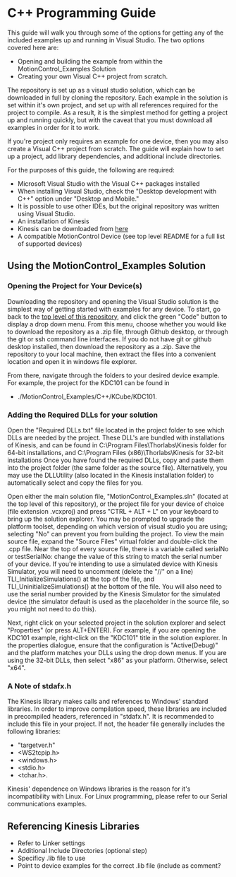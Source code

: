 # C++ Programming Guide

This guide will walk you through some of the options for getting any of the included examples up and running in Visual Studio. The two options covered here are:

 - Opening and building the example from within the MotionControl_Examples Solution
 - Creating your own Visual C++ project from scratch.

The repository is set up as a visual studio solution, which can be downloaded in full by cloning the repository.
Each example in the solution is set within it's own project, and set up with all references required for the project to compile.
As a result, it is the simplest method for getting a project up and running quickly, but with the caveat that you must download all examples in order for it to work.  

If you're project only requires an example for one device, then you may also create a Visual C++ project from scratch.
The guide will explain how to set up a project, add library dependencies, and additional include directories.

For the purposes of this guide, the following are required:

  - Microsoft Visual Studio with the Visual C++ packages installed
   - When installing Visual Studio, check the "Desktop development with C++" option under "Desktop and Mobile."
   - It is possible to use other IDEs, but the original repository was written using Visual Studio.
  - An installation of Kinesis 
   - Kinesis can be downloaded from [here](https://www.thorlabs.com/software_pages/ViewSoftwarePage.cfm?Code=Motion_Control&viewtab=0)
  - A compatible MotionControl Device (see top level README for a full list of supported devices)
 

## Using the MotionControl_Examples Solution


### Opening the Project for Your Device(s)

Downloading the repository and opening the Visual Studio solution is the simplest way of getting started with examples for any device.
To start, go back to the [top level of this repository](https://github.com/Thorlabs/MotionControl_Examples), and click the green "Code" button to display a drop down menu.
From this menu, choose whether you would like to download the repository as a .zip file, through Github desktop, or through the git or ssh command line interfaces.
If you do not have git or github desktop installed, then download the repository as a .zip.
Save the repository to your local machine, then extract the files into a convenient location and open it in windows file explorer.

From there, navigate through the folders to your desired device example.
For example, the project for the KDC101 can be found in 
 - ./MotionControl_Examples/C++/KCube/KDC101.

### Adding the Required DLLs for your solution 
 
Open the "Required DLLs.txt" file located in the project folder to see which DLLs are needed by the project.
These DLL's are bundled with installations of Kinesis, and can be found in C:\Program Files\Thorlabs\Kinesis folder for 64-bit installations, and C:\Program Files (x86)\Thorlabs\Kinesis for 32-bit installations
Once you have found the required DLLs, copy and paste them into the project folder (the same folder as the source file).
Alternatively, you may use the DLLUtility (also located in the Kinesis installation folder) to automatically select and copy the files for you.

Open either the main solution file, "MotionControl_Examples.sln" (located at the top level of this repository), or the project file for your device of choice (file extension .vcxproj)
and press "CTRL + ALT + L" on your keyboard to bring up the solution explorer.
You may be prompted to upgrade the platform toolset, depending on which version of visual studio you are using; selecting "No" can prevent you from building the project.
To view the main source file, expand the "Source Files" virtual folder and double-click the .cpp file.
Near the top of every source file, there is a variable called serialNo or testSerialNo: change the value of this string to match the serial number of your device.
If you're intending to use a simulated device with Kinesis Simulator, you will need to uncomment (delete the "//" on a line) TLI_InitializeSimulations() at the top of the file, and
TLI_UninitializeSimulations() at the bottom of the file.
You will also need to use the serial number provided by the Kinesis Simulator for the simulated device (the simulator default is used as the placeholder in the source file, so you might not need to do this).

Next, right click on your selected project in the solution explorer and select "Properties" (or press ALT+ENTER).
For example, if you are opening the KDC101 example, right-click on the "KDC101" title in the solution explorer.
In the properties dialogue, ensure that the configuration is "Active(Debug)" and the platform matches your DLLs using the drop down menus.
If you are using the 32-bit DLLs, then select "x86" as your platform. Otherwise, select "x64".


### A Note of stdafx.h

The Kinesis library makes calls and references to Windows' standard libraries. In order to improve compilation speed, these libraries are included in precompiled headers, referenced in "stdafx.h".
It is recommended to include this file in your project. If not, the header file generally includes the following libraries:

  - "targetver.h"
  - <WS2tcpip.h>
  - <windows.h>
  - <stdio.h>
  - <tchar.h>.

Kinesis' dependence on Windows libraries is the reason for it's incompatibility with Linux. For Linux programming, please refer to our Serial communications examples.

## Referencing Kinesis Libraries

  - Refer to Linker settings
  - Additional Include Directories (optional step)
  - Specificy .lib file to use
  - Point to device examples for the correct .lib file (include as comment?
